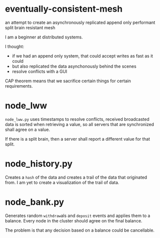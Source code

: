 # eventually-consistent-mesh

an attempt to create an asynchronously replicated append only performant split brain resistant mesh

I am a beginner at distributed systems.

I thought:

* if we had an append only system, that could accept writes as fast as it could
* but also replicated the data asynchonously behind the scenes 
* resolve conflicts with a GUI

CAP theorem means that we sacrifice certain things for certain requirements.

# node_lww

`node_lww.py` uses timestamps to resolve conflicts, received broadcasted data is sorted when retrieving a value, so all servers that are synchronized shall agree on a value.

If there is a split brain, then a server shall report a different value for that split.

# node_history.py

Creates a `hash` of the data and creates a trail of the data that originated from. I am yet to create a visualization of the trail of data.

# node_bank.py

Generates random `withdraw`als and `deposit` events and applies them to a balance. Every node in the cluster should agree on the final balance.

The problem is that any decision based on a balance could be cancellable.
